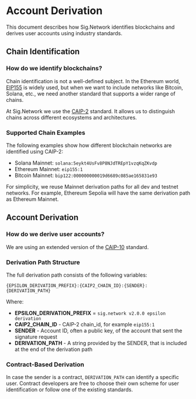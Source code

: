 # Account Derivation

This document describes how Sig.Network identifies blockchains and derives user accounts using industry standards.

## Chain Identification

### How do we identify blockchains?
Chain identification is not a well-defined subject. In the Ethereum world, [EIP155](https://eips.ethereum.org/EIPS/eip-155) is widely used, but when we want to include networks like Bitcoin, Solana, etc., we need another standard that supports a wider range of chains.

At Sig.Network we use the [CAIP-2](https://chainagnostic.org/CAIPs/caip-2) standard. It allows us to distinguish chains across different ecosystems and architectures.

### Supported Chain Examples

The following examples show how different blockchain networks are identified using CAIP-2:
- Solana Mainnet: `solana:5eykt4UsFv8P8NJdTREpY1vzqKqZKvdp`
- Ethereum Mainnet: `eip155:1`
- Bitcoin Mainnet: `bip122:000000000019d6689c085ae165831e93`

For simplicity, we reuse Mainnet derivation paths for all dev and testnet networks. For example, Ethereum Sepolia will have the same derivation path as Ethereum Mainnet.

## Account Derivation

### How do we derive user accounts?
We are using an extended version of the [CAIP-10](https://chainagnostic.org/CAIPs/caip-10) standard.

### Derivation Path Structure

The full derivation path consists of the following variables:
```
{EPSILON_DERIVATION_PREFIX}:{CAIP2_CHAIN_ID}:{SENDER}:{DERIVATION_PATH}
```
Where:
- **EPSILON_DERIVATION_PREFIX** = `sig.network v2.0.0 epsilon derivation`
- **CAIP2_CHAIN_ID** - CAIP-2 chain_id, for example `eip155:1`
- **SENDER** - Account ID, often a public key, of the account that sent the signature request
- **DERIVATION_PATH** - A string provided by the SENDER, that is included at the end of the derivation path

### Contract-Based Derivation

In case the sender is a contract, `DERIVATION_PATH` can identify a specific user. Contract developers are free to choose their own scheme for user identification or follow one of the existing standards.
